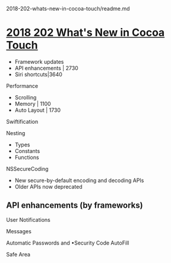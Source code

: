 
2018-202-whats-new-in-cocoa-touch/readme.md

# [2018 202 What's New in Cocoa Touch](https://developer.apple.com/videos/play/wwdc2018/202)



- Framework updates
- API enhancements | 2730
- Siri shortcuts|3640

Performance

- Scrolling 
- Memory | 1100
- Auto Layout | 1730

Swiftification 

Nesting

- Types
- Constants
- Functions

NSSecureCoding

- New secure-by-default encoding and decoding APIs
- Older APIs now deprecated

## API enhancements (by frameworks)

User Notifications 

Messages

Automatic Passwords and •Security Code AutoFill

Safe Area


## 